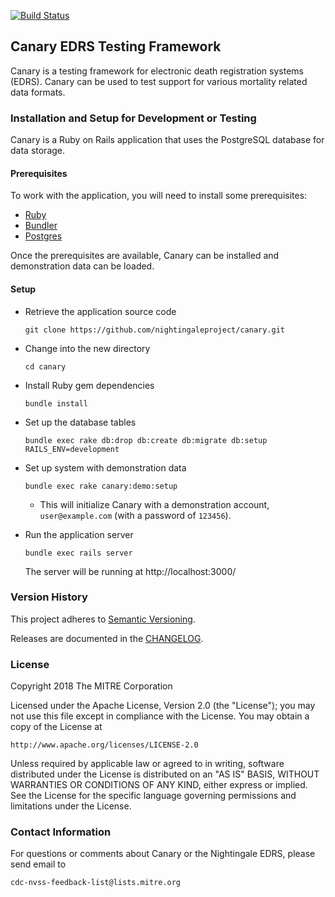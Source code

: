 [![Build Status](https://travis-ci.org/nightingaleproject/canary.svg?branch=master)](https://travis-ci.org/nightingaleproject/canary)

## Canary EDRS Testing Framework

Canary is a testing framework for electronic death registration systems (EDRS). Canary can be used to test support for various mortality related data formats.

### Installation and Setup for Development or Testing

Canary is a Ruby on Rails application that uses the PostgreSQL database for data storage.

#### Prerequisites

To work with the application, you will need to install some prerequisites:

* [Ruby](https://www.ruby-lang.org/)
* [Bundler](http://bundler.io/)
* [Postgres](http://www.postgresql.org/)

Once the prerequisites are available, Canary can be installed and demonstration data can be loaded.

#### Setup

* Retrieve the application source code

    `git clone https://github.com/nightingaleproject/canary.git`

* Change into the new directory

    `cd canary`

* Install Ruby gem dependencies

    `bundle install`

* Set up the database tables

    `bundle exec rake db:drop db:create db:migrate db:setup RAILS_ENV=development`

* Set up system with demonstration data

    `bundle exec rake canary:demo:setup`

  * This will initialize Canary with a demonstration account, `user@example.com` (with a password of `123456`).

* Run the application server

    `bundle exec rails server`

    The server will be running at http://localhost:3000/

### Version History

This project adheres to [Semantic Versioning](http://semver.org/).

Releases are documented in the [CHANGELOG](https://github.com/nightingaleproject/canary/blob/master/CHANGELOG.md).

### License

Copyright 2018 The MITRE Corporation

Licensed under the Apache License, Version 2.0 (the "License"); you may not use this file except in compliance with the License. You may obtain a copy of the License at

```
http://www.apache.org/licenses/LICENSE-2.0
```

Unless required by applicable law or agreed to in writing, software distributed under the License is distributed on an "AS IS" BASIS, WITHOUT WARRANTIES OR CONDITIONS OF ANY KIND, either express or implied. See the License for the specific language governing permissions and limitations under the License.

### Contact Information

For questions or comments about Canary or the Nightingale EDRS, please send email to

    cdc-nvss-feedback-list@lists.mitre.org
